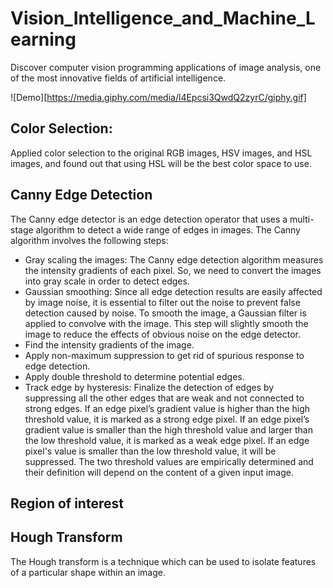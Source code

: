 # Vision_Intelligence_and_Machine_Learning
Discover computer vision programming applications of image analysis, one of the most innovative fields of artificial intelligence.

![Demo][https://media.giphy.com/media/l4Epcsi3QwdQ2zyrC/giphy.gif]

Color Selection:
----
Applied color selection to the original RGB images, HSV images, and HSL images, and found out that using HSL will be the best color space to use.


Canny Edge Detection
----
The Canny edge detector is an edge detection operator that uses a multi-stage algorithm to detect a wide range of edges in images.
The Canny algorithm involves the following steps:
- Gray scaling the images: The Canny edge detection algorithm measures the intensity gradients of each pixel. So, we need to convert the images into gray scale in order to detect edges.
- Gaussian smoothing: Since all edge detection results are easily affected by image noise, it is essential to filter out the noise to prevent false detection caused by noise. To smooth the image, a Gaussian filter is applied to convolve with the image. This step will slightly smooth the image to reduce the effects of obvious noise on the edge detector.
- Find the intensity gradients of the image.
- Apply non-maximum suppression to get rid of spurious response to edge detection.
- Apply double threshold to determine potential edges.
- Track edge by hysteresis: Finalize the detection of edges by suppressing all the other edges that are weak and not connected to strong edges.
If an edge pixel’s gradient value is higher than the high threshold value, it is marked as a strong edge pixel. If an edge pixel’s gradient value is smaller than the high threshold value and larger than the low threshold value, it is marked as a weak edge pixel. If an edge pixel's value is smaller than the low threshold value, it will be suppressed. The two threshold values are empirically determined and their definition will depend on the content of a given input image.

Region of interest
---

Hough Transform
----
The Hough transform is a technique which can be used to isolate features of a particular shape within an image.

